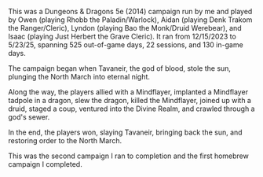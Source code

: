 This was a Dungeons & Dragons 5e (2014) campaign run by me and played by Owen (playing Rhobb the Paladin/Warlock), Aidan (playing Denk Trakom the Ranger/Cleric), Lyndon (playing Bao the Monk/Druid Werebear), and Isaac (playing Just Herbert the Grave Cleric). It ran from 12/15/2023 to 5/23/25, spanning 525 out-of-game days, 22 sessions, and 130 in-game days.

The campaign began when Tavaneir, the god of blood, stole the sun, plunging the North March into eternal night.

Along the way, the players allied with a Mindflayer, implanted a Mindflayer tadpole in a dragon, slew the dragon, killed the Mindflayer, joined up with a druid, staged a coup, ventured into the Divine Realm, and crawled through a god's sewer.

In the end, the players won, slaying Tavaneir, bringing back the sun, and restoring order to the North March.

This was the second campaign I ran to completion and the first homebrew campaign I completed.
